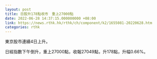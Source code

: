 ```yaml
---
layout: post
title: 日股升178點收市　重上27000點
date: 2022-06-28 14:37:15.000000000 +08:00
link: https://news.rthk.hk/rthk/ch/component/k2/1655081-20220628.htm
categories: rthk
---
```


東京股市連續4日上升。

日經指數下午倒升，重上27000點，收報27049點，升178點，升幅0.66%。
